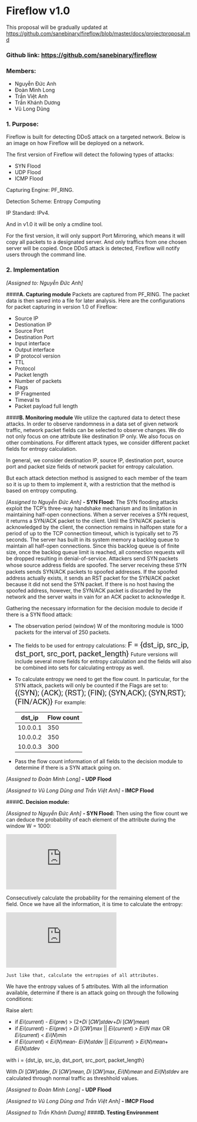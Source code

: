 # Fireflow v1.0
This proposal will be gradually updated at https://github.com/sanebinary/fireflow/blob/master/docs/projectproposal.md
### Github link: https://github.com/sanebinary/fireflow
### Members:
- Nguyễn Đức Anh
- Đoàn Minh Long
- Trần Việt Anh
- Trần Khánh Dương
- Vũ Long Dũng

### 1. Purpose:
Fireflow is built for detecting DDoS attack on a targeted network. Below is an image on how Fireflow will be deployed on a network.

The first version of Fireflow will detect the following types of attacks:

- SYN Flood
- UDP Flood
- ICMP Flood

Capturing Engine: PF_RING.

Detection Scheme: Entropy Computing

IP Standard: IPv4.

And in v1.0 it will be only a cmdline tool. 

For the first version, it will only support Port Mirroring, which means it will copy all packets to a designated server. And only traffics from one chosen server will be copied. Once DDoS attack is detected, Fireflow will notify users through the command line.

### 2. Implementation

*[Assigned to: Nguyễn Đức Anh]*

####**A. Capturing module** 
Packets are captured from PF_RING. The packet data is then saved into a file for later analysis. Here are the configurations for packet capturing in version 1.0 of Fireflow: 
- Source IP
- Destionation IP
- Source Port
- Destination Port
- Input interface
- Output interface
- IP protocol version
- TTL
- Protocol 
- Packet length
- Number of packets
- Flags
- IP Fragmented
- Timeval ts
- Packet payload full length      

####**B. Monitoring module**
We utilize the captured data to detect these attacks. In order to observe randomness in a data set of given network traffic, network packet fields can be selected to observe changes. We do not only focus on one attribute like destination IP only. We also focus on other combinations. For different attack types, we consider different packet fields for entropy calculation. 

In general, we consider destination IP, source IP, destination port, source port and packet size
fields of network packet for entropy calculation. 

But each attack detection method is assigned to each member of the team so it is up to them to implement it, with a restriction that the method is based on entropy computing.

*[Assigned to Nguyễn Đức Anh]*
**- SYN Flood:** 
The SYN flooding attacks exploit the TCP’s three-way handshake mechanism and its limitation in maintaining half-open connections. When a server receives a SYN request, it returns a SYN/ACK packet to the client. Until the SYN/ACK packet is acknowledged by the client, the connection remains in halfopen state for a period of up to the TCP connection timeout, which is typically set to 75 seconds. The server has built in its system memory a backlog queue to maintain all half-open connections. Since this backlog queue is of finite size, once the backlog queue limit is reached, all connection requests will be dropped resulting in denial-of-service.
Attackers send SYN packets whose source address ﬁelds are spoofed. The server receiving these SYN packets sends SYN/ACK packets to spoofed addresses. If the spoofed address actually exists, it sends an RST packet for the SYN/ACK packet because it did not send the SYN packet. If there is no host having the spoofed address, however, the SYN/ACK packet is discarded by the network and the server waits in vain for an ACK packet to acknowledge it.

Gathering the necessary information for the decision module to decide if there is a SYN flood attack:
- The observation period (window) W of the monitoring module is 1000 packets for the interval of 250 packets.
- The fields to be used for entropy calculations:
    <span style="font-family:Roboto; font-size:1.5em;">F = {dst_ip, src_ip, dst_port, src_port, packet_length} </span>
    Future versions will include several more fields for entropy calculation and the fields will also be combined into sets for calculating entropy as well.
- To calculate entropy we need to get the flow count. In particular, for the SYN attack, packets will only be counted if the Flags are set to: <span style="font-family:Roboto; font-size:1.5em;"> {(SYN); (ACK); (RST); (FIN); (SYN,ACK); (SYN,RST); (FIN/ACK)} </span>
    For example:

    |  dst_ip | Flow count  |
    |---------|-------------|
    |10.0.0.1 |   350       |
    |10.0.0.2 |   350       |
    |10.0.0.3 |   300       |

- Pass the flow count information of all fields to the decision module to determine if there is a SYN attack going on.

*[Assigned to Đoàn Minh Long]*
**- UDP Flood**

*[Assigned to Vũ Long Dũng and Trần Việt Anh]*
**- IMCP Flood**

####**C. Decision module:**

*[Assigned to Nguyễn Đức Anh]*
**- SYN Flood:**
Then using the flow count we can deduce the probability of each element of the attribute during the window W = 1000:

![Equation](https://latex.codecogs.com/gif.latex?P_%7Bdst-ip%7D%5E%7B1%7D%20%3D%20F%28dst-ip1%29/W)

Consecutively calculate the probability for the remaining element of the field. Once we have all the information, it is time to calculate the entropy:

![Equation](https://latex.codecogs.com/gif.latex?E_%7Bdst-ip%7D%20%3D%20-%5Csum_%7Bn%3D0%7D%5E%7BM-1%7DP%28dst-ip_%7Bn%7D%29log%28P%28dst-ip_%7Bn%7D%29%29)

    Just like that, calculate the entropies of all attributes.

We have the entropy values of 5 attributes. With all the information available, determine if there is an attack going on through the following conditions:

Raise alert:
- if 𝐸𝑖(𝑐𝑢𝑟𝑟𝑒𝑛𝑡) - 𝐸𝑖(𝑝𝑟𝑒𝑣) > (2*𝐷𝑖 [𝐶𝑊]𝑠𝑡𝑑𝑒𝑣+𝐷𝑖 [𝐶𝑊]𝑚𝑒𝑎𝑛)
- if 𝐸𝑖(𝑐𝑢𝑟𝑟𝑒𝑛𝑡) - 𝐸𝑖(𝑝𝑟𝑒𝑣) > 𝐷𝑖 [𝐶𝑊]𝑚𝑎𝑥 || 𝐸𝑖(𝑐𝑢𝑟𝑟𝑒𝑛𝑡) > 𝐸𝑖(𝑁 𝑚𝑎𝑥 OR 𝐸𝑖(𝑐𝑢𝑟𝑟𝑒𝑛𝑡) < 𝐸𝑖(𝑁)𝑚𝑖n
- if  𝐸𝑖(𝑐𝑢𝑟𝑟𝑒𝑛𝑡) < 𝐸𝑖(𝑁)𝑚𝑒𝑎𝑛- 𝐸𝑖(𝑁)𝑠𝑡𝑑𝑒𝑣 || 𝐸𝑖(𝑐𝑢𝑟𝑟𝑒𝑛𝑡) > 𝐸𝑖(𝑁)𝑚𝑒𝑎𝑛+ 𝐸𝑖(𝑁)𝑠𝑡𝑑𝑒v

with i = {dst_ip, src_ip, dst_port, src_port, packet_length}

With 𝐷𝑖 [𝐶𝑊]𝑠𝑡𝑑𝑒𝑣, 𝐷𝑖 [𝐶𝑊]𝑚𝑒𝑎𝑛, 𝐷𝑖 [𝐶𝑊]𝑚𝑎𝑥, 𝐸𝑖(𝑁)𝑚𝑒𝑎𝑛 and 𝐸𝑖(𝑁)𝑠𝑡𝑑𝑒v are calculated through normal traffic as threshhold values.

*[Assigned to Đoàn Minh Long]*
**- UDP Flood**

*[Assigned to Vũ Long Dũng and Trần Việt Anh]*
**- IMCP Flood**

*[Assigned to Trần Khánh Dương]*
####**D. Testing Environment** 


